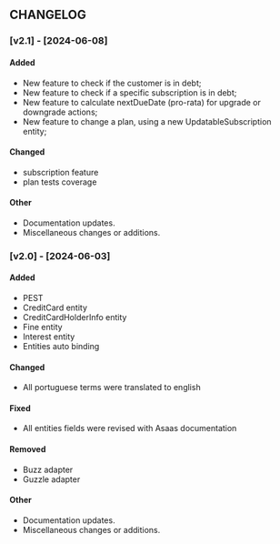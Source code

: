 ## CHANGELOG

### [v2.1] - [2024-06-08]

#### Added

- New feature to check if the customer is in debt;
- New feature to check if a specific subscription is in debt;
- New feature to calculate nextDueDate (pro-rata) for upgrade or downgrade actions;
- New feature to change a plan, using a new UpdatableSubscription entity;

#### Changed

- subscription feature
- plan tests coverage

#### Other

- Documentation updates.
- Miscellaneous changes or additions.

### [v2.0] - [2024-06-03]

#### Added

- PEST
- CreditCard entity
- CreditCardHolderInfo entity
- Fine entity
- Interest entity
- Entities auto binding

#### Changed

- All portuguese terms were translated to english

#### Fixed

- All entities fields were revised with Asaas documentation

#### Removed

- Buzz adapter
- Guzzle adapter

#### Other

- Documentation updates.
- Miscellaneous changes or additions.

